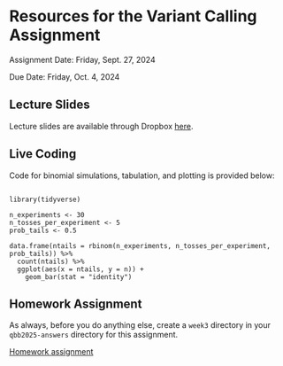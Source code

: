 # Resources for the Variant Calling Assignment

Assignment Date: Friday, Sept. 27, 2024

Due Date: Friday, Oct. 4, 2024

## Lecture Slides

Lecture slides are available through Dropbox [here](https://www.dropbox.com/scl/fi/dukux5o61wfko0smxc48y/20250926_variant_calling.pptx?rlkey=fmu6e18dfbxxai4gv6kvt5toi&st=2zyz7r5v&dl=0).


## Live Coding

Code for binomial simulations, tabulation, and plotting is provided below:

```{r}

library(tidyverse)

n_experiments <- 30
n_tosses_per_experiment <- 5
prob_tails <- 0.5

data.frame(ntails = rbinom(n_experiments, n_tosses_per_experiment, prob_tails)) %>%
  count(ntails) %>%
  ggplot(aes(x = ntails, y = n)) +
    geom_bar(stat = "identity")

```

## Homework Assignment

As always, before you do anything else, create a `week3` directory in your `qbb2025-answers` directory for this assignment.

[Homework assignment](https://bxlab.github.io/cmdb-quantbio/assignments/lab/variant_calling/assignment)
